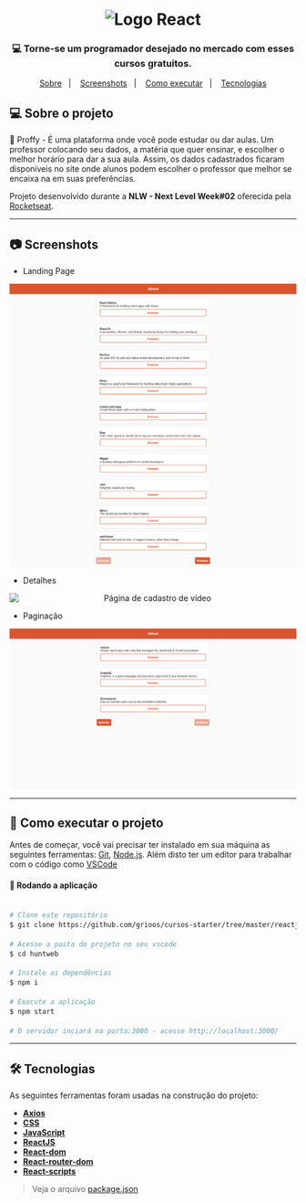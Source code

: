 
<h1 align="center" >
    <img alt="Logo React" src="https://upload.wikimedia.org/wikipedia/commons/thumb/a/a7/React-icon.svg/320px-React-icon.svg.png" />
</h1>

<h3 align="center">
    💻 Torne-se um programador desejado no mercado com esses cursos gratuitos. 
</h3>

<p align="center">
	<a href="#-sobre-o-projeto">Sobre</a>&nbsp;&nbsp;&nbsp;|&nbsp;&nbsp;&nbsp;
	<a href="#-screenshots">Screenshots</a>&nbsp;&nbsp;&nbsp;|&nbsp;&nbsp;&nbsp;
 	<a href="#-como-executar-o-projeto">Como executar</a>&nbsp;&nbsp;&nbsp;|&nbsp;&nbsp;&nbsp;
  	<a href="#-tecnologias">Tecnologias</a> 
</p>

## 💻 Sobre o projeto

🏫 Proffy - É uma plataforma onde você pode estudar ou dar aulas. Um professor colocando seu dados, a matéria que quer ensinar, e escolher o melhor horário para dar a sua aula. Assim, os dados cadastrados ficaram disponíveis no site onde alunos podem escolher o professor que melhor se encaixa na em suas preferências.

Projeto desenvolvido durante a **NLW - Next Level Week#02** oferecida pela [Rocketseat](https://rocketseat.com.br/).

---

## 📷 Screenshots

* Landing Page

<p align="center" style="display: flex; align-items: flex-start; justify-content: center;">
  	<img alt="Página de cadastro de vídeo" src="/.github/images/landing-full.png" width="100%">
</p>

* Detalhes

<p align="center" style="display: flex; align-items: flex-start; justify-content: center;">
  	<img alt="Página de cadastro de vídeo" src="/.github/images/give-classes.png" width="100%">
</p>

* Paginação

<p align="center" style="display: flex; align-items: flex-start; justify-content: center;">
  	<img alt="Página de cadastro de vídeo" src="/.github/images/pagination.png" width="100%">
</p>

---

## 🚀 Como executar o projeto

Antes de começar, você vai precisar ter instalado em sua máquina as seguintes ferramentas:
[Git](https://git-scm.com), [Node.js](https://nodejs.org/en/). 
Além disto ter um editor para trabalhar com o código como [VSCode](https://code.visualstudio.com/)

#### 🧭 Rodando a aplicação

```bash

# Clone este repositório
$ git clone https://github.com/grioos/cursos-starter/tree/master/reactjs/huntweb

# Acesse a pasta do projeto no seu vscode
$ cd huntweb

# Instale as dependências
$ npm i

# Execute a aplicação 
$ npm start

# O servidor inciará na porta:3000 - acesse http://localhost:3000/
```

---

## 🛠 Tecnologias

As seguintes ferramentas foram usadas na construção do projeto:

- **[Axios](https://github.com/axios/axios)**
- **[CSS](https://developer.mozilla.org/pt-BR/docs/Web/CSS)**
- **[JavaScript](https://www.javascript.com)**
- **[ReactJS](https://github.com/facebook/react)**
- **[React-dom](https://pt-br.reactjs.org/docs/react-dom.html)**
- **[React-router-dom](https://github.com/ReactTraining/react-router/tree/master/packages/react-router-dom)**
- **[React-scripts](https://github.com/facebook/create-react-app/tree/master/packages/react-scripts)**

> Veja o arquivo  [package.json](https://github.com/grioos/cursos-starter/blob/master/reactjs/huntweb/package.json)
